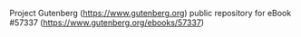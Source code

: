 Project Gutenberg (https://www.gutenberg.org) public repository for
eBook #57337 (https://www.gutenberg.org/ebooks/57337)
